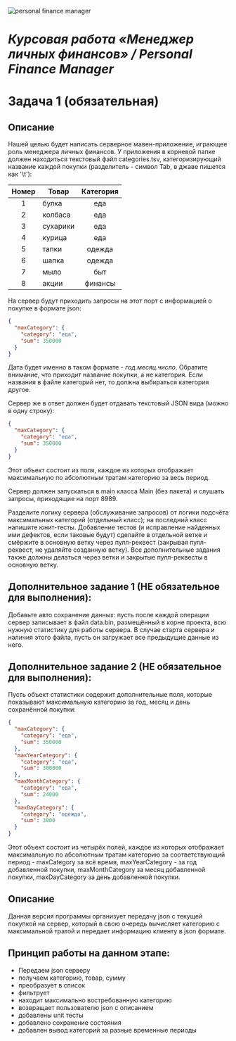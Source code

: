 ![personal finance manager](https://cdn0.iconfinder.com/data/icons/web-development-and-studio/512/77_graph_Chart_data_employee_manager_person_statistics-256.png)

# *Курсовая работа «Менеджер личных финансов» / Personal Finance Manager*

# Задача 1 (обязательная)

## Описание

Нашей целью будет написать серверное мавен-приложение, играющее
роль менеджера личных финансов. У приложения в корневой папке должен
находиться текстовый файл categories.tsv, категоризирующий название
каждой покупки (разделитель - символ Tab, в джаве пишется как '\t'):

| Номер | Товар    | Категория |
|:-----:|----------|:---------:|
|   1   | булка    |    еда    |
|   2   | колбаса  |    еда    |
|   3   | сухарики |    еда    |
|   4   | курица   |    еда    |
|   5   | тапки    |  одежда   |
|   6   | шапка    |  одежда   |
|   7   | мыло     |    быт    |
|   8   | акции    |  финансы  |


На сервер будут приходить запросы на этот порт с информацией о покупке
в формате json:

```JSON
{
  "maxCategory": {
    "category": "еда",
    "sum": 350000
  }
}
```

Дата будет именно в таком формате - *год.месяц.число*. Обратите 
внимание, что приходит название покупки, а не категория.
Если названия в файле категорий нет, то должна выбираться
категория другое.

Сервер же в ответ должен будет отдавать текстовый JSON вида 
(можно в одну строку):

```json
{
  "maxCategory": {
    "category": "еда",
    "sum": 350000
  }
}
```
Этот объект состоит из поля, каждое из которых отображает максимальную 
по абсолютным тратам категорию за весь период.

Сервер должен запускаться в main класса Main (без пакета) и 
слушать запросы, приходящие на порт 8989.

Разделите логику сервера (обслуживание запросов) от логики подсчёта 
максимальных категорий (отдельный класс); на последний класс напишите
юнит-тесты. Добавление тестов (и исправление найденных ими 
дефектов, если таковые будут) сделайте в отдельной ветке и 
смёржите в основную ветку через пулл-реквест (закрывая пулл-реквест, 
не удаляйте созданную ветку). Все дополнительные задания также должны 
делаться через ветки и закрытые пулл-реквесты в основную ветку.

## Дополнительное задание 1 (НЕ обязательное для выполнения):
Добавьте авто сохранение данных: пусть после каждой операции сервер 
записывает в файл data.bin, размещённый в корне проекта, всю нужную 
статистику для работы сервера. В случае старта сервера и наличия этого 
файла, пусть он загружает все предыдущие данные из него.

## Дополнительное задание 2 (НЕ обязательное для выполнения):
Пусть объект статистики содержит дополнительные поля, которые 
показывают максимальную категорию за год, месяц и день сохранённой 
покупки:
```json
{
  "maxCategory": {
    "category": "еда",
    "sum": 350000
  },
  "maxYearCategory": {
    "category": "еда",
    "sum": 300000
  },
  "maxMonthCategory": {
    "category": "еда",
    "sum": 24000
  },
  "maxDayCategory": {
    "category": "одежда",
    "sum": 3000
  }
}
```
Этот объект состоит из четырёх полей, каждое из которых отображает 
максимальную по абсолютным тратам категорию за соответствующий 
период - maxCategory за всё время, maxYearCategory - за год 
добавленной покупки, maxMonthCategory за месяц добавленной покупки, 
maxDayCategory за день добавленной покупки.

## Описание

Данная версия программы организует передачу json с текущей покупкой на 
сервер, который в свою очередь вычисляет категорию с максимальной 
тратой и передает информацию клиенту в json формате.

## Принцип работы на данном этапе:

- Передаем json серверу
- получаем категорию, товар, сумму
- преобразует в список
- фильтрует
- находит максимально востребованную категорию
- возвращает пользователю json с описанием
- добавлены unit тесты
- добавлено сохранение состояния
- добавлен вывод категорий за разные временные периоды